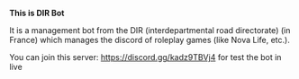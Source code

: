 **This is DIR Bot**

It is a management bot from the DIR (interdepartmental road directorate) 
(in France) which manages the discord of roleplay games (like Nova Life, etc.).

You can join this server:
https://discord.gg/kadz9TBVj4
for test the bot in live